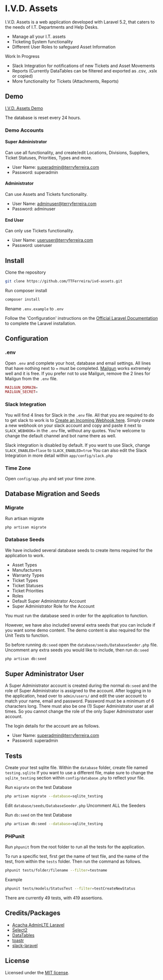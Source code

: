 # I.V.D. Assets

I.V.D. Assets is a web application developed with Laravel 5.2, that caters to the needs of I.T. Departments and Help Desks.

* Manage all your I.T. assets
* Ticketing System functionality
* Different User Roles to safeguard Asset Information

Work In Progress

* Slack Integration for notifications of new Tickets and Asset Movements
* Reports (Currently DataTables can be filtered and exported as .csv, .xslx or copied)
* More functionality for Tickets (Attachments, Reports)

## Demo

[I.V.D. Assets Demo](https://assets-demo.terryferreira.com)

The database is reset every 24 hours.

### Demo Accounts

#### Super Administrator
Can use all functionality, and create/edit Locations, Divisions, Suppliers, Ticket Statuses, Priorities, Types and more.

* User Name: superadmin@terryferreira.com
* Password: superadmin

#### Administrator
Can use Assets and Tickets functionality.

* User Name: adminuser@terryferreira.com
* Password: adminuser

#### End User
Can only use Tickets functionality.

* User Name: useruser@terryferreira.com
* Password: useruser

## Install

Clone the repository

```bash
git clone https://github.com/TTFerreira/ivd-assets.git
```

Run composer install

```bash
composer install
```

Rename `.env.example` to `.env`

Follow the 'Configuration' instructions on the [Official Laravel Documentation](https://laravel.com/docs/5.2#configuration) to complete the Laravel installation.

## Configuration

### .env

Open `.env` and complete your host, database and email settings.
All lines that have nothing next to `=` must be completed.
[Mailgun](http://www.mailgun.org) works extremely well and it is free.
If you prefer not to use Mailgun, remove the 2 lines for Mailgun from the `.env` file.

```php
MAILGUN_DOMAIN=
MAILGUN_SECRET=
```

### Slack Integration

You will find 4 lines for Slack in the `.env` file.
All that you are required to do to get slack to work is to [Create an Incoming Webhook here](https://my.slack.com/services/new/incoming-webhook).
Simply create a new webhook on your slack account and copy and paste it next to `SLACK_WEBHOOK=` in the `.env` file, without any quotes.
You're welcome to change the default channel and bot name there as well.

Slack integration is disabled by default. If you want to use Slack, change `SLACK_ENABLED=flase` to `SLACK_ENABLED=true`
You can also edit the Slack Integration in more detail within `app/config/slack.php`

### Time Zone

Open `config/app.php` and set your time zone.

## Database Migration and Seeds

### Migrate

Run artisan migrate

```bash
php artisan migrate
```

### Database Seeds

We have included several database seeds to create items required for the application to work.

* Asset Types
* Manufacturers
* Warranty Types
* Ticket Types
* Ticket Statuses
* Ticket Priorities
* Roles
* Default Super Administrator Account
* Super Administrator Role for the Account

You must run the database seed in order for the application to function.

However, we have also included several extra seeds that you can include if you want some demo content.
The demo content is also required for the Unit Tests to function.

So before running `db:seed` open the `database/seeds/DatabaseSeeder.php` file.
Uncomment any extra seeds you would like to include, then run `db:seed`

```bash
php artisan db:seed
```

## Super Administrator User

A Super Administrator account is created during the normal `db:seed` and the role of Super Administrator is assigned to the account.
After logging in to the application, head over to `admin/users/` and edit the user account to match your name, email and password.
Password must be a minimum of 6 characters long.
There must also be one (1) Super Administrator user at all times. So you cannot change the role of the only Super Administrator user account.

The login details for the account are as follows.

* User Name: superadmin@terryferreira.com
* Password: superadmin

## Tests

Create your test sqlite file.
Within the `database` folder, create file named `testing.sqlite`
If you want to use a different file, make sure to change the `sqlite_testing` section within `config/database.php` to reflect your file.

Run `migrate` on the test Database

```bash
php artisan migrate --database=sqlite_testing
```
Edit `database/seeds/DatabaseSeeder.php`
Uncomment ALL the Seeders

Run `db:seed` on the test Database

```bash
php artisan db:seed --database=sqlite_testing
```

### PHPunit

Run `phpunit` from the root folder to run all the tests for the application.

To run a specific test, first get the name of test file, and the name of the test, from within the `tests` folder.
Then run the command as follows.

```bash
phpunit tests/folder/filename --filter=testname
```

Example

```bash
phpunit tests/models/StatusTest --filter=testCreateNewStatus
```

There are currently 49 tests, with 419 assertions.

## Credits/Packages

* [Acacha AdminLTE Laravel](https://github.com/acacha/adminlte-laravel)
* [Select2](https://select2.github.io/)
* [DataTables](https://datatables.net/)
* [toastr](http://codeseven.github.io/toastr/)
* [slack-laravel](https://github.com/maknz/slack-laravel)


## License

Licensed under the [MIT license](http://opensource.org/licenses/MIT).
